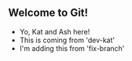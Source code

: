 ## Welcome to Git!

- Yo, Kat and Ash here!
- This is coming from 'dev-kat'
- I'm adding this from 'fix-branch'